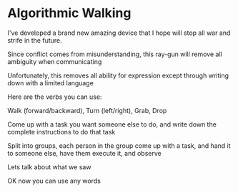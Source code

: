 # Algorithmic Walking

I've developed a brand new amazing device that I hope will stop all war and strife in the future.

Since conflict comes from misunderstanding, this ray-gun will remove all ambiguity when communicating

Unfortunately, this removes all ability for expression except through writing down with a limited language

Here are the verbs you can use:

 Walk (forward/backward), Turn (left/right), Grab, Drop

Come up with a task you want someone else to do, and write down the complete instructions to do that task

Split into groups, each person in the group come up with a task, and hand it to someone else, have them execute it, and observe

Lets talk about what we saw

OK now you can use any words